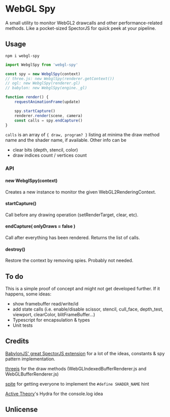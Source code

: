 # WebGL Spy

A small utility to monitor WebGL2 drawcalls and other performance-related methods.
Like a pocket-sized SpectorJS for quick peek at your pipeline.

## Usage
`npm i webgl-spy`

```js
import WebglSpy from 'webgl-spy'

const spy = new WebglSpy(context)
// three.js: new WebglSpy(renderer.getContext())
// ogl: new WebglSpy(renderer.gl)
// babylon: new WebglSpy(engine._gl)

function render() {
    requestAnimationFrame(update)

    spy.startCapture()
    renderer.render(scene, camera)
    const calls = spy.endCapture()
}
```

`calls` is an array of `{ draw, program? }` listing at minima the draw method name and the shader name, if available.
Other info can be
- clear bits (depth, stencil, color)
- draw indices count / vertices count

### API
#### new WebglSpy(context)
Creates a new instance to monitor the given WebGL2RenderingContext.

#### startCapture()
Call before any drawing operation (setRenderTarget, clear, etc).

#### endCapture( onlyDraws = false )
Call after everything has been rendered. Returns the list of calls.

#### destroy()
Restore the context by removing spies. Probably not needed.

## To do
This is a simple proof of concept and might not get developed further.
If it happens, some ideas:
- show framebuffer read/write/id
- add state calls (i.e. enable/disable scissor, stencil, cull_face, depth_test, viewport, clearColor, blitFrameBuffer...)
- Typescript for encapsulation & types
- Unit tests

## Credits
[BabylonJS' great SpectorJS extension](https://github.com/BabylonJS/Spector.js) for a lot of the ideas, constants & spy pattern implementation.

[threejs](https://github.com/mrdoob/three.js) for the draw methods (WebGLIndexedBufferRenderer.js and WebGLBufferRenderer.js)

[spite](https://gist.github.com/spite/7ae92212b4f28076ba29) for getting everyone to implement the `#define SHADER_NAME` hint

[Active Theory](https://activetheory.net/)'s Hydra for the console.log idea

## Unlicense